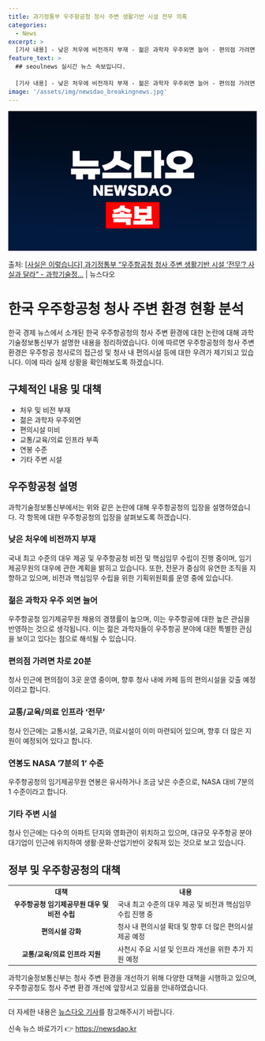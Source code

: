 ```yaml
---
title: 과기정통부 우주항공청 청사 주변 생활기반 시설 전무 의혹
categories:
  - News
excerpt: >
  [기사 내용] - 낮은 처우에 비전까지 부재 - 젊은 과학자 우주외면 늘어 - 편의점 가려면 차로 20분 -…
feature_text: >
  ## seoulnews 실시간 뉴스 속보입니다.

  [기사 내용] - 낮은 처우에 비전까지 부재 - 젊은 과학자 우주외면 늘어 - 편의점 가려면 차로 20분 -…
image: '/assets/img/newsdao_breakingnews.jpg'
---
```


![뉴스다오 속보](/assets/img/newsdao_breakingnews.jpg)

<p>출처: <a href="https://newsdao.kr/3451" rel="dofollow">[사실은 이렇습니다] 과기정통부 “우주항공청 청사 주변 생활기반 시설 ‘전무’? 사실과 달라” - 과학기술정…</a> | 뉴스다오</p>

<h1>한국 우주항공청 청사 주변 환경 현황 분석</h1>

<p data-ke-size="size16">한국 경제 뉴스에서 소개된 한국 우주항공청의 청사 주변 환경에 대한 논란에 대해 과학기술정보통신부가 설명한 내용을 정리하였습니다. 이에 따르면 우주항공청의 청사 주변 환경은 우주항공 청사로의 접근성 및 청사 내 편의시설 등에 대한 우려가 제기되고 있습니다. 이에 따라 실제 상황을 확인해보도록 하겠습니다.</p>

<h2>구체적인 내용 및 대책</h2>

<ul>
  <li>처우 및 비전 부재</li>
  <li>젊은 과학자 우주외면</li>
  <li>편의시설 미비</li>
  <li>교통/교육/의료 인프라 부족</li>
  <li>연봉 수준</li>
  <li>기타 주변 시설</li>
</ul>

<h2>우주항공청 설명</h2>

<p data-ke-size="size16">과학기술정보통신부에서는 위와 같은 논란에 대해 우주항공청의 입장을 설명하였습니다. 각 항목에 대한 우주항공청의 입장을 살펴보도록 하겠습니다.</p>

<h3>낮은 처우에 비전까지 부재</h3>

<p data-ke-size="size16">국내 최고 수준의 대우 제공 및 우주항공청 비전 및 핵심임무 수립이 진행 중이며, 임기제공무원의 대우에 관한 계획을 밝히고 있습니다. 또한, 전문가 중심의 유연한 조직을 지향하고 있으며, 비전과 핵심임무 수립을 위한 기획위원회를 운영 중에 있습니다.</p>

<h3>젊은 과학자 우주 외면 늘어</h3>

<p data-ke-size="size16">우주항공청 임기제공무원 채용의 경쟁률이 높으며, 이는 우주항공에 대한 높은 관심을 반영하는 것으로 생각됩니다. 이는 젊은 과학자들이 우주항공 분야에 대한 특별한 관심을 보이고 있다는 점으로 해석될 수 있습니다.</p>

<h3>편의점 가려면 차로 20분</h3>

<p data-ke-size="size16">청사 인근에 편의점이 3곳 운영 중이며, 향후 청사 내에 카페 등의 편의시설을 갖출 예정이라고 합니다.</p>

<h3>교통/교육/의료 인프라 ‘전무’</h3>

<p data-ke-size="size16">청사 인근에는 교통시설, 교육기관, 의료시설이 이미 마련되어 있으며, 향후 더 많은 지원이 예정되어 있다고 합니다.</p>

<h3>연봉도 NASA ’7분의 1’ 수준</h3>

<p data-ke-size="size16">우주항공청의 임기제공무원 연봉은 유사하거나 조금 낮은 수준으로, NASA 대비 7분의 1 수준이라고 합니다.</p>

<h3>기타 주변 시설</h3>

<p data-ke-size="size16">청사 인근에는 다수의 아파트 단지와 영화관이 위치하고 있으며, 대규모 우주항공 분야 대기업이 인근에 위치하여 생활·문화·산업기반이 갖춰져 있는 것으로 보고 있습니다.</p>

<h2>정부 및 우주항공청의 대책</h2>

<table>
  <tr>
    <td style="text-align: center; height: 17px;"><b>대책</b></td>
    <td style="text-align: center; height: 17px;"><b>내용</b></td>
  </tr>
  <tr>
    <td style="text-align: center; height: 17px;"><b>우주항공청 임기제공무원 대우 및 비전 수립</b></td>
    <td>국내 최고 수준의 대우 제공 및 비전과 핵심임무 수립 진행 중</td>
  </tr>
  <tr>
    <td style="text-align: center; height: 17px;"><b>편의시설 강화</b></td>
    <td>청사 내 편의시설 확대 및 향후 더 많은 편의시설 제공 예정</td>
  </tr>
  <tr>
    <td style="text-align: center; height: 17px;"><b>교통/교육/의료 인프라 지원</b></td>
    <td>사천시 주요 시설 및 인프라 개선을 위한 추가 지원 예정</td>
  </tr>
</table>

<p data-ke-size="size16">과학기술정보통신부는 청사 주변 환경을 개선하기 위해 다양한 대책을 시행하고 있으며, 우주항공청도 청사 주변 환경 개선에 앞장서고 있음을 안내하였습니다.</p>

<hr>

<p data-ke-size="size16">더 자세한 내용은 <a href="https://newsdao.kr/3451">뉴스다오 기사</a>를 참고해주시기 바랍니다.</p> 

신속 뉴스 바로가기 👉 <a href="https://newsdao.kr" rel="dofollow">https://newsdao.kr</a>



